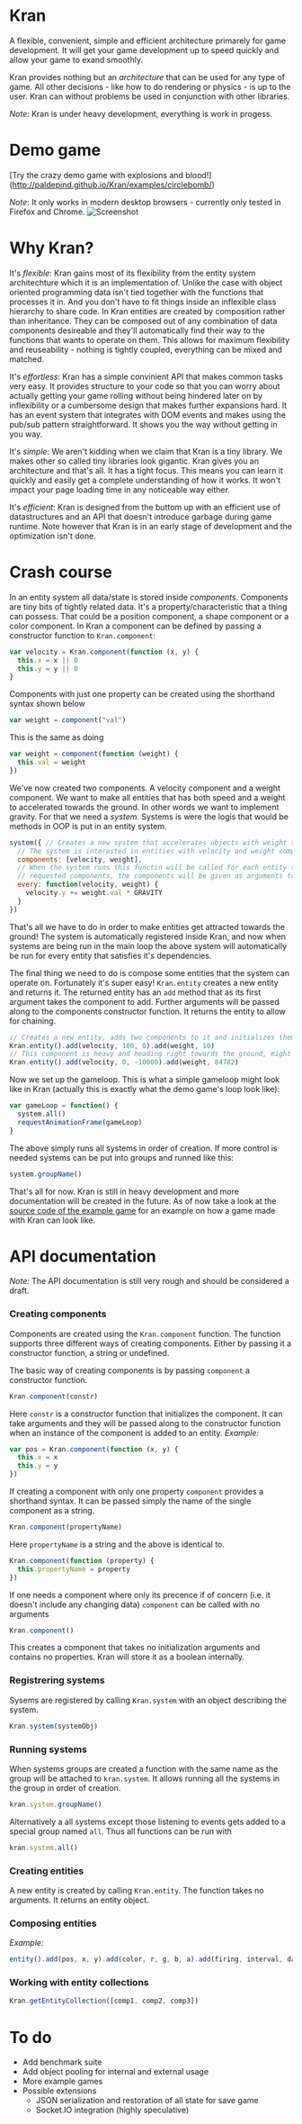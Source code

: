 Kran
====

A flexible, convenient, simple and efficient architecture primarely for game
development. It will get your game development up to speed quickly and allow
your game to exand smoothly.

Kran provides nothing but an _architecture_ that can be used for any type of
game. All other decisions - like how to do rendering or physics - is up to the
user. Kran can without problems be used in conjunction with other libraries.

_Note_: Kran is under heavy development, everything is work in progess.

Demo game
=========
[Try the crazy demo game with explosions and blood!]
(http://paldepind.github.io/Kran/examples/circlebomb/)

_Note_: It only works in modern desktop browsers - currently only tested in Firefox and
Chrome.
![Screenshot](http://i.imgur.com/H9Qijoc.png)

Why Kran?
=========

It's _flexible_:
Kran gains most of its flexibility from the entity system architechture which it is
an implementation of. Unlike the case with object oriented programming data
isn't tied together with the functions that processes it in. And you don't have
to fit things inside an inflexible class hierarchy to share code. In Kran
entities are created by composition rather than inheritance. They can be
composed out of any combination of data components desireable and they'll
automatically find their way to the functions that wants to operate on them.
This allows for maximum flexibility and reuseability - nothing is tightly
coupled, everything can be mixed and matched.

It's _effortless_:
Kran has a simple convinient API that makes common tasks very easy. It provides
structure to your code so that you can worry about actually getting your game
rolling without being hindered later on by inflexibility or a cumbersome design
that makes further expansions hard. It has an event system that integrates with
DOM events and makes using the pub/sub pattern straightforward. It shows you
the way without getting in you way.

It's _simple_:
We aren't kidding when we claim that Kran is a tiny library. We makes other
so called tiny libraries look gigantic. Kran gives you an architecture and
that's all. It has a tight focus. This means you can learn it quickly and
easily get a complete understanding of how it works. It won't impact your page
loading time in any noticeable way either.

It's _efficient_: Kran is designed from the buttom up with an efficient use of
datastructures and an API that doesn't introduce garbage during game runtime.
Note however that Kran is in an early stage of development and the optimization
isn't done.

Crash course
============

In an entity system all data/state is stored inside _components_. Components
are tiny bits of tightly related data. It's a property/characteristic that
a thing can possess. That could be a position component, a shape component
or a color component. In Kran a component can be defined by passing a
constructor function to `Kran.component`:

```javascript
var velocity = Kran.component(function (x, y) {
  this.x = x || 0
  this.y = y || 0
}
```

Components with just one property can be created using the shorthand syntax
shown below
```javascript
var weight = component("val")
```
This is the same as doing
```javascript
var weight = component(function (weight) {
  this.val = weight
})
```

We've now created two components. A velocity component and a weight component.
We want to make all entities that has both speed and a weight to accelerated
towards the ground. In other words we want to implement gravity. For that we need
a _system_. Systems is were the logis that would be methods in OOP is put in an
entity system.

```javascript
system({ // Creates a new system that accelerates objects with weight towards the ground
  // The system is interested in entities with velocity and weight components
  components: [velocity, weight],
  // When the system runs this functin will be called for each entity that has the
  // requested components, the components will be given as arguments to the function
  every: function(velocity, weight) {
    velocity.y += weight.val * GRAVITY
  }
})
```

That's all we have to do in order to make entities get attracted towards the
ground! The system is automatically registered inside Kran, and now when
systems are being run in the main loop the above system will automatically be
run for every entity that satisfies it's dependencies.

The final thing we need to do is compose some entities that the system can
operate on. Fortunately it's super easy! `Kran.entity` creates a new entity and
returns it. The returned entity has an `add` method that as its first argument
takes the component to add. Further arguments will be passed along to the
components constructor function. It returns the entity to allow for chaining.

```javascript
// Creates a new entity, adds two components to it and initializes them
Kran.entity().add(velocity, 100, 0).add(weight, 10)
// This component is heavy and heading right towards the ground, might be a meteor ;)
Kran.entity().add(velocity, 0, -10000).add(weight, 84782)
```

Now we set up the gameloop. This is what a simple gameloop might look like in
Kran (actually this is exactly what the demo game's loop look like):
```javascript
var gameLoop = function() {      
  system.all()
  requestAnimationFrame(gameLoop)
}  
```
The above simply runs all systems in order of creation. If more control is needed
systems can be put into groups and runned like this:
```javascript
system.groupName()
```
That's all for now. Kran is still in heavy development and more documentation
will be created in the future. As of now take a look at the 
[source code of the example game](https://github.com/paldepind/Kran/blob/master/examples/circlebomb/game.js)
for an example on how a game made with Kran can look like.

API documentation
=============
_Note:_ The API documentation is still very rough and should be considered a
draft.

### Creating components
Components are created using the `Kran.component` function. The function
supports three different ways of creating components. Either by passing it a
constructor function, a string or undefined.

The basic way of creating components is by passing `component` a constructor
function.
```javascript
Kran.component(constr)
```

Here `constr` is a constructor function that initializes the component. It can
take arguments and they will be passed along to the constructor function when
an instance of the component is added to an entity.
_Example:_
```javascript
var pos = Kran.component(function (x, y) {
  this.x = x
  this.y = y
})
```

If creating a component with only one property `component` provides a shorthand
syntax. It can be passed simply the name of the single component as a string.
```javascript
Kran.component(propertyName)
```
Here `propertyName` is a string and the above is identical to.
```javascript
Kran.component(function (property) {
  this.propertyName = property
})
```

If one needs a component where only its precence if of concern (i.e. it doesn't
include any changing data) `component` can be called with no arguments
```javascript
Kran.component()
```
This creates a component that takes no initialization arguments and contains no
properties. Kran will store it as a boolean internally.

### Registrering systems

Sysems are registered by calling `Kran.system` with an object describing the
system.
```javascript
Kran.system(systemObj)
```

### Running systems
When systems groups are created a function with the same name as the group will
be attached to `kran.system`. It allows running all the systems in the group
in order of creation.
```javascript
kran.system.groupName()
```

Alternatively a all systems except those listening to events gets added to a
special group named `all`. Thus all functions can be run with
```javascript
kran.system.all()
```

### Creating entities
A new entity is created by calling `Kran.entity`. The function takes no
arguments. It returns an entity object.

### Composing entities
*Example:*
```javascript
entity().add(pos, x, y).add(color, r, g, b, a).add(firing, interval, damage)
```

### Working with entity collections
```javascript
Kran.getEntityCollection([comp1, comp2, comp3])
```

To do
=====

* Add benchmark suite
* Add object pooling for internal and external usage
* More example games
* Possible extensions
  * JSON serialization and restoration of all state for save game
  * Socket.IO integration (highly speculative)
